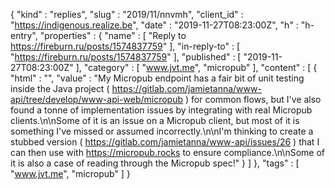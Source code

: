 {
  "kind" : "replies",
  "slug" : "2019/11/nnvmh",
  "client_id" : "https://indigenous.realize.be",
  "date" : "2019-11-27T08:23:00Z",
  "h" : "h-entry",
  "properties" : {
    "name" : [ "Reply to https://fireburn.ru/posts/1574837759" ],
    "in-reply-to" : [ "https://fireburn.ru/posts/1574837759" ],
    "published" : [ "2019-11-27T08:23:00Z" ],
    "category" : [ "www.jvt.me", "micropub" ],
    "content" : [ {
      "html" : "",
      "value" : "My Micropub endpoint has a fair bit of unit testing inside the Java project ( https://gitlab.com/jamietanna/www-api/tree/develop/www-api-web/micropub ) for common flows, but I've also found a tonne of implementation issues by integrating with real Micropub clients.\n\nSome of it is an issue on a Micropub client, but most of it is something I've missed or assumed incorrectly.\n\nI'm thinking to create a stubbed version ( https://gitlab.com/jamietanna/www-api/issues/26 ) that I can then use with https://micropub.rocks to ensure compliance.\n\nSome of it is also a case of reading through the Micropub spec!"
    } ]
  },
  "tags" : [ "www.jvt.me", "micropub" ]
}
